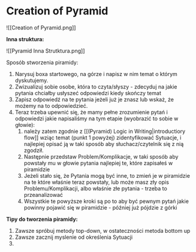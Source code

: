 # Creation of Pyramid
![[Creation of Pyramid.png]]

**Inna struktura:**

![[Pyramid Inna Strutktura.png]]

Sposób stworzenia piramidy:
1. Narysuj boxa startowego, na górze i napisz w nim temat o którym dyskutujemy.
2. Zwizualizuj sobie osobe, która to czyta/słyszy - zdecyduj na jakie pytania chciałby usłyszeć odpowiedzi kiedy skończy temat
3. Zapisz odpowiedź na te pytania jeżeli już je znasz lub wskaż, że możemy na to odpowiedzieć.
4. Teraz trzeba upewnić się, że mamy pełne zrozumienie pytań i odpowiedzi jakie napisaliśmy na tym etapie (wyobrazić to sobie w głowie):
	1. należy zatem zgodnie z [[(Pyramid) Logic in Writing|introductiory flow]] wziąc temat (punkt 1 powyżej) zidentyfikować Sytuacje, i najlepiej opisać ją w taki sposób aby słuchacz/czytelnik się z nią zgodził. 
	2. Następnie przedstaw Problem/Komplikacje, w taki sposób aby powstały mu w głowie pytania najlepiej te, które zapisałeś w piramidzie
	3. Jeżeli stało się, że Pytania mogą być inne, to zmień je w piramidzie na te które właśnie teraz powstały, lub może masz zły opis Problemu/Komplikacji, albo właśnie złe pytania - trzeba to przeanalizować
	4. Wszystkie te powyższe kroki są po to aby być pewnym pytań jakie powinny pojawić się w piramidzie - później już pójdzie z górki


**Tipy do tworzenia piramidy:**
1. Zawsze spróbuj metody top-down, w ostateczności metoda bottom up
2. Zawsze zacznij myslenie od określenia Sytuacji
3. 